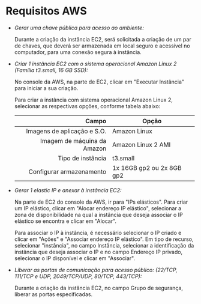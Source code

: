 
# Requisitos AWS

- *Gerar uma chave pública para acesso ao ambiente:*

    Durante a criação da instância EC2, será solicitada a criação de um par de chaves, que deverá ser armazenada em local seguro e acessível no computador, para uma conexão segura à instância.

- *Criar 1 instância EC2 com o sistema operacional Amazon Linux 2 (Família t3.small, 16 GB SSD):*
    
    No console da AWS, na parte de EC2, clicar em "Executar Instância" para iniciar a sua criação.

    Para criar a instância com sistema operacional Amazon Linux 2, selecionar as respectivas opções, conforme tabela abaixo:

    | Campo | Opção |
    |------:|---------------|
    |Imagens de aplicação e S.O.|Amazon Linux               |
    |Imagem de máquina da Amazon|Amazon Linux 2 AMI               |
    |Tipo de instância|t3.small               |
    |Configurar armazenamento |1x 16GB gp2 ou 2x 8GB gp2 | 


- *Gerar 1 elastic IP e anexar à instância EC2:*
    
    Na parte de EC2 do console da AWS, ir para "IPs elásticos". Para criar um IP elástico, clicar em "Alocar endereço IP elástico", selecionar a zona de disponibilidade na qual a instância que deseja associar o IP elástico se encontra e clicar em "Alocar".

    Para associar o IP à instância, é necessário selecionar o IP criado e clicar em "Ações" e "Associar endereço IP elástico". Em tipo de recurso, selecionar "instância", no campo Instância, selecionar a identificação da instância que deseja associar o IP e no campo Endereço IP privado, selecionar o IP disponível e clicar em "Associar".


- *Liberar as portas de comunicação para acesso público: (22/TCP, 111/TCP e UDP, 2049/TCP/UDP, 80/TCP, 443/TCP):*

    Durante a criação da instância EC2, no campo Grupo de segurança, liberar as portas especificadas.

